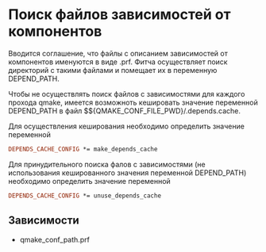 # Поиск файлов зависимостей от компонентов

Вводится соглашение, что файлы с описанием зависимостей от компонентов именуются в виде <module>.prf. 
Фитча осуществляет поиск директорий с такими файлами и помещает их в переменную DEPEND_PATH.

Чтобы не осуществлять поиск файлов с зависимостями для каждого прохода qmake, имеется возможноть кешировать значение переменной DEPEND_PATH в файл $${QMAKE_CONF_FILE_PWD}/.depends.cache.

Для осуществления кеширования необходимо определить значение переменной

```pro
DEPENDS_CACHE_CONFIG *= make_depends_cache
```

Для принудительного поиска фалов с зависимостями (не использования кешированного значения переменной DEPEND_PATH) необходимо определить значение переменной

```pro
DEPENDS_CACHE_CONFIG *= unuse_depends_cache
```

## Зависимости

* qmake_conf_path.prf